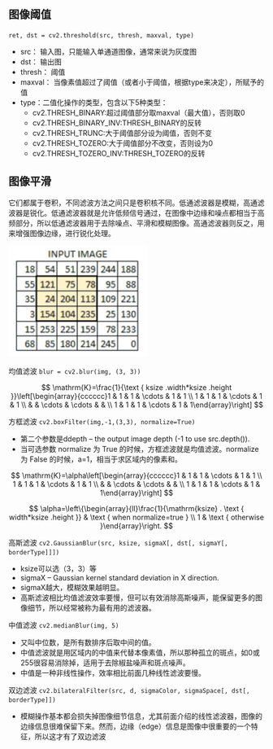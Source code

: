 ## 图像阈值

`ret, dst = cv2.threshold(src, thresh, maxval, type)`

- src： 输入图，只能输入单通道图像，通常来说为灰度图
- dst： 输出图
- thresh： 阈值
- maxval： 当像素值超过了阈值（或者小于阈值，根据type来决定），所赋予的值
- type：二值化操作的类型，包含以下5种类型：
  - cv2.THRESH_BINARY:超过阈值部分取maxval（最大值），否则取0
  - cv2.THRESH_BINARY_INV:THRESH_BINARY的反转
  - cv2.THRESH_TRUNC:大于阈值部分设为阈值，否则不变
  - cv2.THRESH_TOZERO:大于阈值部分不改变，否则设为0
  - cv2.THRESH_TOZERO_INV:THRESH_TOZERO的反转

## 图像平滑

它们都属于卷积，不同滤波方法之间只是卷积核不同。低通滤波器是模糊，高通滤波器是锐化。低通滤波器就是允许低频信号通过，在图像中边缘和噪点都相当于高频部分，所以低通滤波器用于去除噪点、平滑和模糊图像。高通滤波器则反之，用来增强图像边缘，进行锐化处理。

![](imgs/images.png)

均值滤波
`blur = cv2.blur(img, (3, 3))`

$$
\mathrm{K}=\frac{1}{\text { ksize .width*ksize .height }}\left[\begin{array}{cccccc}1 & 1 & 1 & \cdots & 1 & 1 \\ 1 & 1 & 1 & \cdots & 1 & 1 \\ & & \cdots & \cdots & & \\ 1 & 1 & 1 & \cdots & 1 & 1\end{array}\right]
$$

方框滤波
`cv2.boxFilter(img,-1,(3,3), normalize=True)`
* 第二个参数是ddepth – the output image depth (-1 to use src.depth()).
* 当可选参数 normalize 为 True 的时候，方框滤波就是均值滤波。normalize 为 False 的时候，a=1，相当于求区域内的像素和。

$$
\mathrm{K}=\alpha\left[\begin{array}{cccccc}1 & 1 & 1 & \cdots & 1 & 1 \\ 1 & 1 & 1 & \cdots & 1 & 1 \\ & & \cdots & \cdots & & \\ 1 & 1 & 1 & \cdots & 1 & 1\end{array}\right]
$$

$$
\alpha=\left\{\begin{array}{ll}\frac{1}{\mathrm{ksize} . \text { width*ksize .height }} & \text { when normalize=true } \\ 1 & \text { otherwise }\end{array}\right.
$$

高斯滤波
`cv2.GaussianBlur(src, ksize, sigmaX[, dst[, sigmaY[, borderType]]])`
* ksize可以选（3，3）等
* sigmaX – Gaussian kernel standard deviation in X direction.
* sigmaX越大，模糊效果越明显。
* 高斯滤波相比均值滤波效率要慢，但可以有效消除高斯噪声，能保留更多的图像细节，所以经常被称为最有用的滤波器。

中值滤波
`cv2.medianBlur(img, 5)`
* 又叫中位数，是所有数排序后取中间的值。
* 中值滤波就是用区域内的中值来代替本像素值，所以那种孤立的斑点，如0或255很容易消除掉，适用于去除椒盐噪声和斑点噪声。
* 中值是一种非线性操作，效率相比前面几种线性滤波要慢。

双边滤波
`cv2.bilateralFilter(src, d, sigmaColor, sigmaSpace[, dst[, borderType]])`
* 模糊操作基本都会损失掉图像细节信息，尤其前面介绍的线性滤波器，图像的边缘信息很难保留下来。然而，边缘（edge）信息是图像中很重要的一个特征，所以这才有了双边滤波